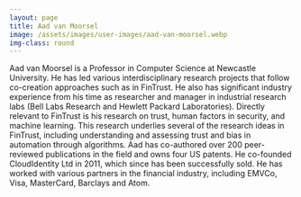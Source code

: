 ```yaml
---
layout: page
title: Aad van Moorsel
image: /assets/images/user-images/aad-van-moorsel.webp
img-class: round
---
```

Aad van Moorsel is a Professor in Computer Science at Newcastle University. He has led various interdisciplinary research projects that follow co-creation approaches such as in FinTrust. He also has significant industry experience from his time as researcher and manager in industrial research labs (Bell Labs Research and Hewlett Packard Laboratories). Directly relevant to FinTrust is his research on trust, human factors in security, and machine learning. This research underlies several of the research ideas in FinTrust, including understanding and assessing trust and bias in automation through algorithms. Aad has co-authored over 200 peer-reviewed publications in the field and owns four  US patents. He co-founded CloudIdentity Ltd in 2011, which since has been successfully sold. He has worked with various partners in the financial industry, including EMVCo, Visa, MasterCard, Barclays and Atom. 